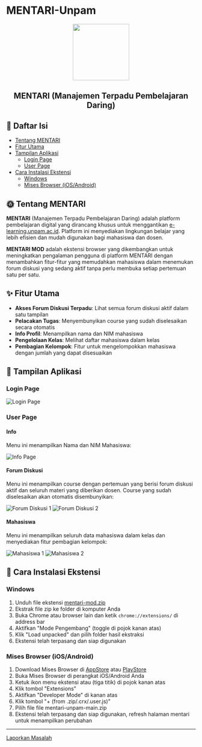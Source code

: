 # MENTARI-Unpam

<div align="center">
  <img src="https://github.com/user-attachments/assets/bc206a62-4b37-4064-a1af-872e7a157463" width="150">
  <h2>MENTARI (Manajemen Terpadu Pembelajaran Daring)</h2>
</div>

## 📑 Daftar Isi
- [Tentang MENTARI](#tentang-mentari)
- [Fitur Utama](#fitur-utama)
- [Tampilan Aplikasi](#tampilan-aplikasi)
  - [Login Page](#login-page)
  - [User Page](#user-page)
- [Cara Instalasi Ekstensi](#cara-instalasi-ekstensi)
  - [Windows](#windows)
  - [Mises Browser (iOS/Android)](#mises-browser-iosandroid)

## 🌞 Tentang MENTARI

**MENTARI** (Manajemen Terpadu Pembelajaran Daring) adalah platform pembelajaran digital yang dirancang khusus untuk menggantikan [e-learning.unpam.ac.id](https://e-learning.unpam.ac.id). Platform ini menyediakan lingkungan belajar yang lebih efisien dan mudah digunakan bagi mahasiswa dan dosen.

**MENTARI MOD** adalah ekstensi browser yang dikembangkan untuk meningkatkan pengalaman pengguna di platform MENTARI dengan menambahkan fitur-fitur yang memudahkan mahasiswa dalam menemukan forum diskusi yang sedang aktif tanpa perlu membuka setiap pertemuan satu per satu.

## ✨ Fitur Utama

- **Akses Forum Diskusi Terpadu**: Lihat semua forum diskusi aktif dalam satu tampilan
- **Pelacakan Tugas**: Menyembunyikan course yang sudah diselesaikan secara otomatis
- **Info Profil**: Menampilkan nama dan NIM mahasiswa
- **Pengelolaan Kelas**: Melihat daftar mahasiswa dalam kelas
- **Pembagian Kelompok**: Fitur untuk mengelompokkan mahasiswa dengan jumlah yang dapat disesuaikan

## 📱 Tampilan Aplikasi

### Login Page
![Login Page](https://github.com/user-attachments/assets/b19f5120-c127-4003-9d58-5f7d1b3d9fac)

### User Page

#### Info
Menu ini menampilkan Nama dan NIM Mahasiswa:

![Info Page](https://github.com/user-attachments/assets/9dff4fd7-ceb1-4b22-b822-2a93cd9d4bc6)

#### Forum Diskusi
Menu ini menampilkan course dengan pertemuan yang berisi forum diskusi aktif dan seluruh materi yang diberikan dosen. Course yang sudah diselesaikan akan otomatis disembunyikan:

![Forum Diskusi 1](https://github.com/user-attachments/assets/82181c45-e0d9-4e16-b982-012760ec0900)
![Forum Diskusi 2](https://github.com/user-attachments/assets/8970695b-0bcf-4de0-a75b-1eb93384c561)

#### Mahasiswa
Menu ini menampilkan seluruh data mahasiswa dalam kelas dan menyediakan fitur pembagian kelompok:

![Mahasiswa 1](https://github.com/user-attachments/assets/311253a2-00d8-48b6-802e-a6bacb6acb06)
![Mahasiswa 2](https://github.com/user-attachments/assets/c81ec8fc-3a8f-48fd-a0d7-83f6532c8005)

## 🔧 Cara Instalasi Ekstensi

### Windows
1. Unduh file ekstensi [mentari-mod.zip](https://github.com/lukman754/Mentari-Unpam/releases/tag/v1.0)
2. Ekstrak file zip ke folder di komputer Anda
3. Buka Chrome atau browser lain dan ketik `chrome://extensions/` di address bar
4. Aktifkan "Mode Pengembang" (toggle di pojok kanan atas)
5. Klik "Load unpacked" dan pilih folder hasil ekstraksi
6. Ekstensi telah terpasang dan siap digunakan

### Mises Browser (iOS/Android)
1. Download Mises Browser di [AppStore](https://apps.apple.com/us/app/mises-browser/id6451129542) atau [PlayStore](https://play.google.com/store/apps/details?id=site.mises.browser)
2. Buka Mises Browser di perangkat iOS/Android Anda
3. Ketuk ikon menu ekstensi atau (tiga titik) di pojok kanan atas
4. Klik tombol "Extensions"
5. Aktifkan "Developer Mode" di kanan atas
6. Klik tombol "+ (from .zip/.crx/.user.js)"
7. Pilih file file mentari-unpam-main.zip
8. Ekstensi telah terpasang dan siap digunakan, refresh halaman mentari untuk menampilkan perubahan

---

[Laporkan Masalah](https://github.com/Lukman754/mentari-unpam/issues)
